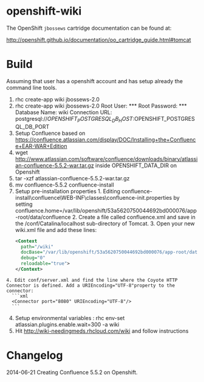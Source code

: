 openshift-wiki
=====================
The OpenShift `jbossews` cartridge documentation can be found at:

http://openshift.github.io/documentation/oo_cartridge_guide.html#tomcat

Build
============================
Assuming that user has a openshift account and has setup already the command line tools.

1. rhc create-app wiki jbossews-2.0
2. rhc create-app wiki jbossews-2.0
   Root User: ***
   Root Password: ***
   Database Name: wiki
Connection URL:
postgresql://$OPENSHIFT_POSTGRESQL_DB_HOST:$OPENSHIFT_POSTGRESQL_DB_PORT
3. Setup Confluence based on https://confluence.atlassian.com/display/DOC/Installing+the+Confluence+EAR-WAR+Edition
  1. wget http://www.atlassian.com/software/confluence/downloads/binary/atlassian-confluence-5.5.2-war.tar.gz inside OPENSHIFT_DATA_DIR on Openshift
  2. tar -xzf atlassian-confluence-5.5.2-war.tar.gz
  3. mv confluence-5.5.2 confluence-install
  4. Setup pre-installation properties
    1. Editing confluence-install\confluence\WEB-INF\classes\confluence-init.properties by setting confluence.home=/var/lib/openshift/53a5620750044692bd000076/app-root/data/confluence
    2. Create a file called confluence.xml and save in the <tomcat-directory>/conf/Catalina/localhost sub-directory of Tomcat.
    3. Open your new wiki.xml file and add these lines:
      ```xml
      <Context
        path="/wiki"
        docBase="/var/lib/openshift/53a5620750044692bd000076/app-root/data/confluence-install/confluence"
        debug="0"
        reloadable="true">
      </Context>
      ```
    4. Edit conf/server.xml and find the line where the Coyote HTTP Connector is defined. Add a URIEncoding="UTF-8"property to the connector:
      ```xml
      <Connector port="8080" URIEncoding="UTF-8"/>
      ```
4. Setup environmental variables :
rhc env-set atlassian.plugins.enable.wait=300 -a wiki
5. Hit http://wiki-needingmeds.rhcloud.com/wiki and follow instructions

Changelog
============================
2014-06-21 Creating Confluence 5.5.2 on Openshift.